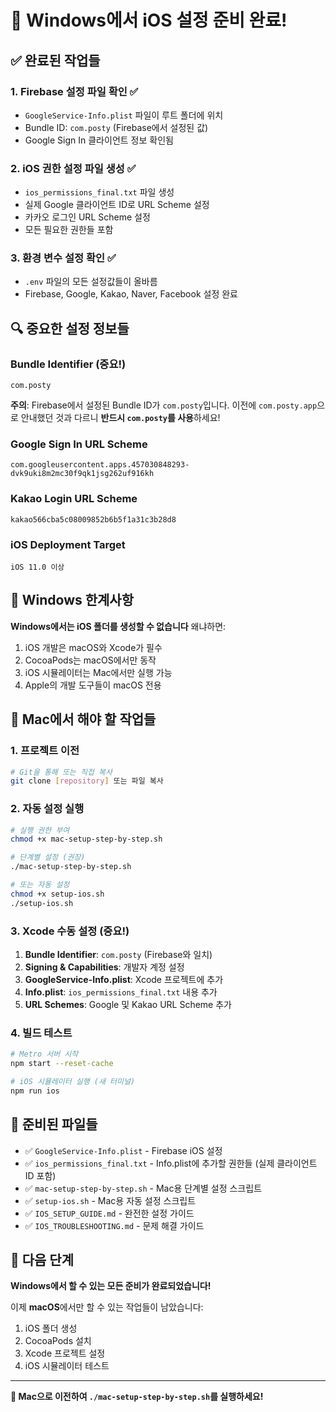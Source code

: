 # 🎉 Windows에서 iOS 설정 준비 완료!

## ✅ 완료된 작업들

### 1. Firebase 설정 파일 확인 ✅
- `GoogleService-Info.plist` 파일이 루트 폴더에 위치
- Bundle ID: `com.posty` (Firebase에서 설정된 값)
- Google Sign In 클라이언트 정보 확인됨

### 2. iOS 권한 설정 파일 생성 ✅
- `ios_permissions_final.txt` 파일 생성
- 실제 Google 클라이언트 ID로 URL Scheme 설정
- 카카오 로그인 URL Scheme 설정
- 모든 필요한 권한들 포함

### 3. 환경 변수 설정 확인 ✅
- `.env` 파일의 모든 설정값들이 올바름
- Firebase, Google, Kakao, Naver, Facebook 설정 완료

## 🔍 중요한 설정 정보들

### Bundle Identifier (중요!)
```
com.posty
```
**주의**: Firebase에서 설정된 Bundle ID가 `com.posty`입니다. 
이전에 `com.posty.app`으로 안내했던 것과 다르니 **반드시 `com.posty`를 사용**하세요!

### Google Sign In URL Scheme
```
com.googleusercontent.apps.457030848293-dvk9uki8m2mc30f9qk1jsg262uf916kh
```

### Kakao Login URL Scheme  
```
kakao566cba5c08009852b6b5f1a31c3b28d8
```

### iOS Deployment Target
```
iOS 11.0 이상
```

## 🚫 Windows 한계사항

**Windows에서는 iOS 폴더를 생성할 수 없습니다** 왜냐하면:
1. iOS 개발은 macOS와 Xcode가 필수
2. CocoaPods는 macOS에서만 동작
3. iOS 시뮬레이터는 Mac에서만 실행 가능
4. Apple의 개발 도구들이 macOS 전용

## 🚀 Mac에서 해야 할 작업들

### 1. 프로젝트 이전
```bash
# Git을 통해 또는 직접 복사
git clone [repository] 또는 파일 복사
```

### 2. 자동 설정 실행
```bash
# 실행 권한 부여
chmod +x mac-setup-step-by-step.sh

# 단계별 설정 (권장)
./mac-setup-step-by-step.sh

# 또는 자동 설정
chmod +x setup-ios.sh
./setup-ios.sh
```

### 3. Xcode 수동 설정 (중요!)
1. **Bundle Identifier**: `com.posty` (Firebase와 일치)
2. **Signing & Capabilities**: 개발자 계정 설정
3. **GoogleService-Info.plist**: Xcode 프로젝트에 추가
4. **Info.plist**: `ios_permissions_final.txt` 내용 추가
5. **URL Schemes**: Google 및 Kakao URL Scheme 추가

### 4. 빌드 테스트
```bash
# Metro 서버 시작
npm start --reset-cache

# iOS 시뮬레이터 실행 (새 터미널)
npm run ios
```

## 📂 준비된 파일들

- ✅ `GoogleService-Info.plist` - Firebase iOS 설정
- ✅ `ios_permissions_final.txt` - Info.plist에 추가할 권한들 (실제 클라이언트 ID 포함)
- ✅ `mac-setup-step-by-step.sh` - Mac용 단계별 설정 스크립트
- ✅ `setup-ios.sh` - Mac용 자동 설정 스크립트
- ✅ `IOS_SETUP_GUIDE.md` - 완전한 설정 가이드
- ✅ `IOS_TROUBLESHOOTING.md` - 문제 해결 가이드

## 🎯 다음 단계

**Windows에서 할 수 있는 모든 준비가 완료되었습니다!**

이제 **macOS**에서만 할 수 있는 작업들이 남았습니다:
1. iOS 폴더 생성
2. CocoaPods 설치
3. Xcode 프로젝트 설정
4. iOS 시뮬레이터 테스트

---

**🚀 Mac으로 이전하여 `./mac-setup-step-by-step.sh`를 실행하세요!**
